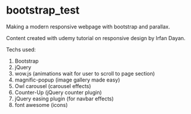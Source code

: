 # bootstrap_test
Making a modern responsive webpage with bootstrap and parallax.

Content created with udemy tutorial on responsive design by Irfan Dayan.

Techs used:

1. Bootstrap
2. jQuery 
3. wow.js (animations wait for user to scroll to page section)
4. magnific-popup (image gallery made easy)
5. Owl carousel (carousel effects)
6. Counter-Up (jQuery counter plugin)
7. jQuery easing plugin (for navbar effects)
8. font awesome (icons)
